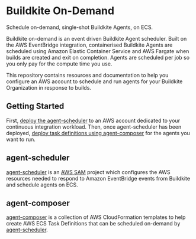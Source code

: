# Buildkite On-Demand

Schedule on-demand, single-shot Buildkite Agents, on ECS.

Buildkite on-demand is an event driven Buildkite Agent scheduler. Built on the
AWS EventBridge integration, containerised Buildkite Agents are scheduled using
Amazon Elastic Container Service and AWS Fargate when builds are created and
exit on completion. Agents are scheduled per job so you only pay for the compute
time you use.

This repository contains resources and documentation to help you configure an
AWS account to schedule and run agents for your Buildkite Organization in
response to builds.

## Getting Started

First, [deploy the agent-scheduler](agent-scheduler) to an AWS account dedicated
to your continuous integration workload. Then, once agent-scheduler has been
deployed, [deploy task definitions using agent-composer](agent-composer) for the
agents you want to run.

## agent-scheduler

[agent-scheduler](agent-scheduler) is an [AWS SAM](https://aws.amazon.com/serverless/sam/)
project which configures the AWS resources needed to respond to Amazon
EventBridge events from Buildkite and schedule agents on ECS.

## agent-composer

[agent-composer](agent-composer) is a collection of AWS CloudFormation templates
to help create AWS ECS Task Definitions that can be scheduled on-demand by
[agent-scheduler](#agent-scheduler).
